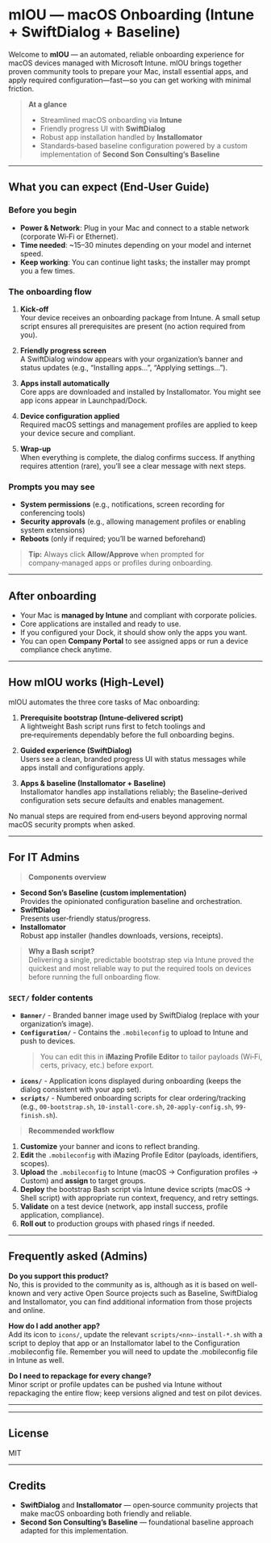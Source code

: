# mIOU — macOS Onboarding (Intune + SwiftDialog + Baseline)

Welcome to **mIOU** — an automated, reliable onboarding experience for macOS devices managed with Microsoft Intune. mIOU brings together proven community tools to prepare your Mac, install essential apps, and apply required configuration—fast—so you can get working with minimal friction.

> **At a glance**
> - Streamlined macOS onboarding via **Intune**
> - Friendly progress UI with **SwiftDialog**
> - Robust app installation handled by **Installomator**
> - Standards‑based baseline configuration powered by a custom implementation of **Second Son Consulting’s Baseline**

---

## What you can expect (End‑User Guide)

### Before you begin
- **Power & Network**: Plug in your Mac and connect to a stable network (corporate Wi‑Fi or Ethernet).
- **Time needed**: ~15–30 minutes depending on your model and internet speed.
- **Keep working**: You can continue light tasks; the installer may prompt you a few times.

### The onboarding flow
1. **Kick‑off**  
   Your device receives an onboarding package from Intune. A small setup script ensures all prerequisites are present (no action required from you).

2. **Friendly progress screen**  
   A SwiftDialog window appears with your organization’s banner and status updates (e.g., “Installing apps…”, “Applying settings…”).

3. **Apps install automatically**  
   Core apps are downloaded and installed by Installomator. You might see app icons appear in Launchpad/Dock.

4. **Device configuration applied**  
   Required macOS settings and management profiles are applied to keep your device secure and compliant.

5. **Wrap‑up**  
   When everything is complete, the dialog confirms success. If anything requires attention (rare), you’ll see a clear message with next steps.

### Prompts you may see
- **System permissions** (e.g., notifications, screen recording for conferencing tools)
- **Security approvals** (e.g., allowing management profiles or enabling system extensions)
- **Reboots** (only if required; you’ll be warned beforehand)

> **Tip:** Always click **Allow/Approve** when prompted for company‑managed apps or profiles during onboarding.

---

## After onboarding

- Your Mac is **managed by Intune** and compliant with corporate policies.
- Core applications are installed and ready to use.
- If you configured your Dock, it should show only the apps you want.
- You can open **Company Portal** to see assigned apps or run a device compliance check anytime.


---

## How mIOU works (High‑Level)

mIOU automates the three core tasks of Mac onboarding:

1. **Prerequisite bootstrap (Intune‑delivered script)**  
   A lightweight Bash script runs first to fetch toolings and pre‑requirements dependably before the full onboarding begins.

2. **Guided experience (SwiftDialog)**  
   Users see a clean, branded progress UI with status messages while apps install and configurations apply.

3. **Apps & baseline (Installomator + Baseline)**  
   Installomator handles app installations reliably; the Baseline–derived configuration sets secure defaults and enables management.

No manual steps are required from end‑users beyond approving normal macOS security prompts when asked.

---

## For IT Admins

> **Components overview**
- **Second Son’s Baseline (custom implementation)**  
  Provides the opinionated configuration baseline and orchestration.
- **SwiftDialog**  
  Presents user‑friendly status/progress.
- **Installomator**  
  Robust app installer (handles downloads, versions, receipts).

> **Why a Bash script?**  
> Delivering a single, predictable bootstrap step via Intune proved the quickest and most reliable way to put the required tools on devices before running the full onboarding flow.

### `SECT/` folder contents
- **`Banner/`** - Branded banner image used by SwiftDialog (replace with your organization’s image).
- **`Configuration/`** - Contains the `.mobileconfig` to upload to Intune and push to devices.  
  > You can edit this in **iMazing Profile Editor** to tailor payloads (Wi‑Fi, certs, privacy, etc.) before export.
- **`icons/`** - Application icons displayed during onboarding (keeps the dialog consistent with your app set).
- **`scripts/`** - Numbered onboarding scripts for clear ordering/tracking (e.g., `00-bootstrap.sh`, `10-install-core.sh`, `20-apply-config.sh`, `99-finish.sh`).

> **Recommended workflow**
1. **Customize** your banner and icons to reflect branding.  
2. **Edit** the `.mobileconfig` with iMazing Profile Editor (payloads, identifiers, scopes).  
3. **Upload** the `.mobileconfig` to Intune (macOS → Configuration profiles → Custom) and **assign** to target groups.  
4. **Deploy** the bootstrap Bash script via Intune device scripts (macOS → Shell script) with appropriate run context, frequency, and retry settings.  
5. **Validate** on a test device (network, app install success, profile application, compliance).  
6. **Roll out** to production groups with phased rings if needed.

---

## Frequently asked (Admins)

**Do you support this product?**  
No, this is provided to the community as is, although as it is based on well-known and very active Open Source projects such as Baseline, SwiftDialog and Installomator, you can find additional information from those projects and online.

**How do I add another app?**  
Add its icon to `icons/`, update the relevant `scripts/<nn>-install-*.sh` with a script to deploy that app or an Installomator label to the Configuration .mobileconfig file. Remember you will need to update the .mobileconfig file in Intune as well.

**Do I need to repackage for every change?**  
Minor script or profile updates can be pushed via Intune without repackaging the entire flow; keep versions aligned and test on pilot devices.

---



---

## License

MIT

---

## Credits

- **SwiftDialog** and **Installomator** — open‑source community projects that make macOS onboarding both friendly and reliable.
- **Second Son Consulting’s Baseline** — foundational baseline approach adapted for this implementation.